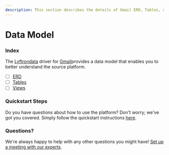 ```yaml
---
description: This section describes the details of Gmail ERD, Tables, and Views.
---
```


# Data Model

### Index

The  [Lyftrondata](https://www.lyftrondata.com/) driver for [Gmail](https://www.lyftrondata.com/integration/business-analytics/gmail/)provides a data model that enables you to better understand the source platform.

* [ ] [ERD](../../../business-analytics/gmail/data-model/erd.md)
* [ ] [Tables](../../../business-analytics/gmail/data-model/tables.md)
* [ ] [Views](../../../business-analytics/gmail/data-model/views.md)

### Quickstart Steps

Do you have questions about how to use the platform? Don't worry; we've got you covered. Simply follow the quickstart instructions [here](../../../business-analytics/gmail/quickstart-steps.md).

### Questions? <a href="#questions" id="questions"></a>

We're always happy to help with any other questions you might have! [Set up a meeting with our experts](https://www.lyftrondata.com/book-a-meeting/).

